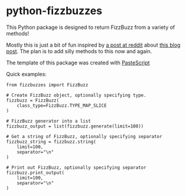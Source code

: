 python-fizzbuzzes
===

This Python package is designed to return FizzBuzz from a variety of methods!

Mostly this is just a bit of fun inspired by [a post at reddit](http://www.reddit.com/r/python/comments/22m7ew/) about [this blog post](http://skien.cc/blog/2014/04/09/unpythonic-python/).
The plan is to add silly methods to this now and again.

The template of this package was created with [PasteScript](https://pypi.python.org/pypi/PasteScript)


Quick examples:

```
from fizzbuzzes import FizzBuzz

# Create FizzBuzz object, optionally specifying type.
fizzbuzz = FizzBuzz(
    class_type=FizzBuzz.TYPE_MAP_SLICE
)

# FizzBuzz generator into a list
fizzbuzz_output = list(fizzbuzz.generate(limit=100))

# Get a string of FizzBuzz, optionally specifying separator
fizzbuzz_string = fizzbuzz.string(
    limit=100,
    separator="\n"
)

# Print out FizzBuzz, optionally specifying separator
fizzbuzz.print_output(
    limit=100,
    separator="\n"
)

```
